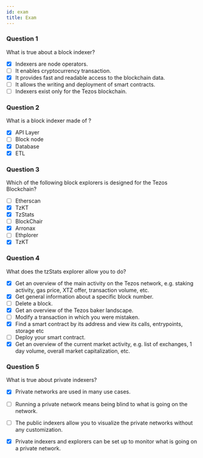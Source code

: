 ```yaml
---
id: exam
title: Exam
---
```


### Question 1

What is true about a block indexer?
- [x] Indexers are node operators.
- [ ] It enables cryptocurrency transaction.
- [x] It provides fast and readable access to the blockchain data.
- [ ] It allows the writing and deployment of smart contracts.
- [ ] Indexers exist only for the Tezos blockchain.

### Question 2

What is a block indexer made of ?

- [x] API Layer
- [ ] Block node
- [x] Database
- [x] ETL

### Question 3

Which of the following block explorers is designed for the Tezos Blockchain?

- [ ] Etherscan
- [x] TzKT
- [x] TzStats
- [ ] BlockChair
- [x] Arronax
- [ ] Ethplorer
- [x] TzKT

### Question 4

What does the tzStats explorer allow you to do?

- [x] Get an overview of the main activity on the Tezos network, e.g. staking activity, gas price, XTZ offer, transaction volume, etc.
- [x] Get general information about a specific block number.
- [ ] Delete a block.
- [x] Get an overview of the Tezos baker landscape.
- [ ] Modify a transaction in which you were mistaken.
- [x] Find a smart contract by its address and view its calls, entrypoints, storage etc
- [ ] Deploy your smart contract.
- [x] Get an overview of the current market activity, e.g. list of exchanges, 1 day volume, overall market capitalization, etc.

### Question 5

What is true about private indexers?

- [x] Private networks are used in many use cases.
- [ ] Running a private network means being blind to what is going on the network.
- [ ] The public indexers allow you to visualize the private networks without any customization.
- [x] Private indexers and explorers can be set up to monitor what is going on a private network.




